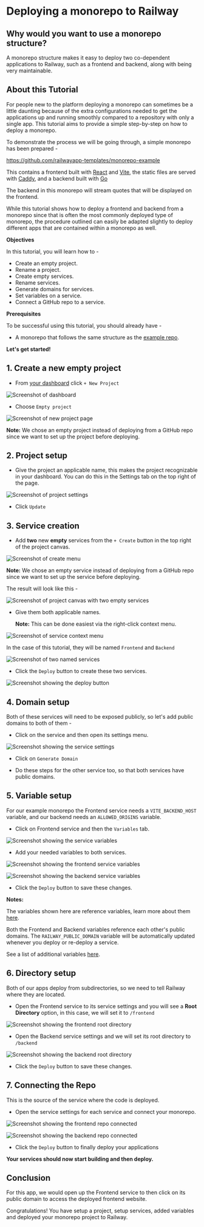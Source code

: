 # Deploying a monorepo to Railway

## Why would you want to use a monorepo structure?

A monorepo structure makes it easy to deploy two co-dependent applications to Railway, such as a frontend and backend, along with being very maintainable.

## About this Tutorial

For people new to the platform deploying a monorepo can sometimes be a little daunting because of the extra configurations needed to get the applications up and running smoothly compared to a repository with only a single app. This tutorial aims to provide a simple step-by-step on how to deploy a monorepo.

To demonstrate the process we will be going through, a simple monorepo has been prepared -

https://github.com/railwayapp-templates/monorepo-example

This contains a frontend built with [React](https://react.dev/) and [Vite](), the static files are served with [Caddy](https://caddyserver.com/), and a backend built with [Go](https://go.dev/)

The backend in this monorepo will stream quotes that will be displayed on the frontend.

While this tutorial shows how to deploy a frontend and backend from a monorepo since that is often the most commonly deployed type of monorepo, the procedure outlined can easily be adapted slightly to deploy different apps that are contained within a monorepo as well.

**Objectives**

In this tutorial, you will learn how to -

- Create an empty project.
- Rename a project.
- Create empty services.
- Rename services.
- Generate domains for services.
- Set variables on a service.
- Connect a GitHub repo to a service. 

**Prerequisites**

To be successful using this tutorial, you should already have -

- A monorepo that follows the same structure as the [example repo](https://github.com/railwayapp-templates/monorepo-example).

**Let's get started!**

## 1. Create a new empty project

- From [your dashboard](https://railway.app/dashboard) click `+ New Project`

![Screenshot of dashboard](./dashboard.png)

- Choose `Empty project`

![Screenshot of new project page](./new_project.png)

**Note:** We chose an empty project instead of deploying from a GitHub repo since we want to set up the project before deploying.

## 2. Project setup

- Give the project an applicable name, this makes the project recognizable in your dashboard. You can do this in the Settings tab on the top right of the page.

![Screenshot of project settings](./project_settings.png)

- Click `Update`

## 3. Service creation

- Add **two** new **empty** services from the `+ Create` button in the top right of the project canvas.

![Screenshot of create menu](./create_menu.png)

**Note:** We chose an empty service instead of deploying from a GitHub repo since we want to set up the service before deploying.

The result will look like this -

![Screenshot of project canvas with two empty services](./two_services_unamed.png)

- Give them both applicable names.

    **Note:** This can be done easiest via the right-click context menu.

![Screenshot of service context menu](./naming_a_service.png)

In the case of this tutorial, they will be named `Frontend` and `Backend`

![Screenshot of two named services](./two_services_named.png)

- Click the `Deploy` button to create these two services.

![Screenshot showing the deploy button](./deploy_button.png)

## 4. Domain setup

Both of these services will need to be exposed publicly, so let's add public domains to both of them -

- Click on the service and then open its settings menu.

![Screenshot showing the service settings](./service_settings_networking.png)

- Click on `Generate Domain` 

- Do these steps for the other service too, so that both services have public domains.

## 5. Variable setup

For our example monorepo the Frontend service needs a `VITE_BACKEND_HOST` variable, and our backend needs an `ALLOWED_ORIGINS` variable.

- Click on Frontend service and then the `Variables` tab.

![Screenshot showing the service variables](./variables_tab.png)

- Add your needed variables to both services.

![Screenshot showing the frontend service variables](./adding_frontend_variables.png)

![Screenshot showing the backend service variables](./adding_backend_variables.png)


- Click the `Deploy` button to save these changes.

**Notes:**

The variables shown here are reference variables, learn more about them [here](https://docs.railway.app/guides/variables#referencing-another-services-variable).

Both the Frontend and Backend variables reference each other's public domains. The `RAILWAY_PUBLIC_DOMAIN` variable will be automatically updated whenever you deploy or re-deploy a service.

See a list of additional variables [here](https://docs.railway.app/reference/variables#railway-provided-variables).


## 6. Directory setup

Both of our apps deploy from subdirectories, so we need to tell Railway where they are located.

- Open the Frontend service to its service settings and you will see a **Root Directory** option, in this case, we will set it to `/frontend`

![Screenshot showing the frontend root directory](./frontend_root_dir.png)

- Open the Backend service settings and we will set its root directory to `/backend`

![Screenshot showing the backend root directory](./backend_root_dir.png)

- Click the `Deploy` button to save these changes.

## 7. Connecting the Repo

This is the source of the service where the code is deployed.

- Open the service settings for each service and connect your monorepo.

![Screenshot showing the frontend repo connected](./frontend_repo_connect.png)

![Screenshot showing the backend repo connected](./backend_repo_connect.png)

- Click the `Deploy` button to finally deploy your applications

**Your services should now start building and then deploy.**

## Conclusion

For this app, we would open up the Frontend service to then click on its public domain to access the deployed frontend website.

Congratulations! You have setup a project, setup services, added variables and deployed your monorepo project to Railway.
